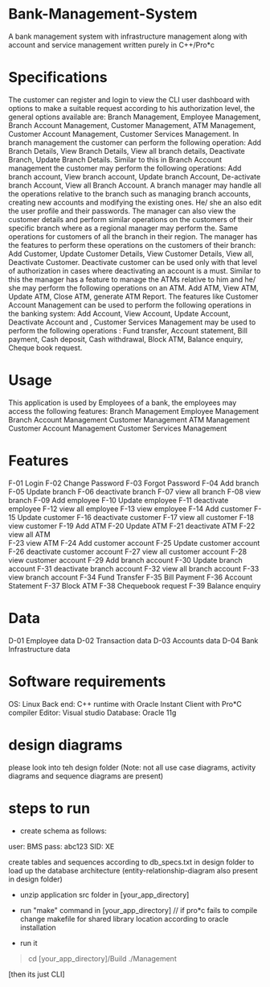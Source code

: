 # Bank-Management-System
A bank management system with infrastructure management along with account and service management written purely in C++/Pro*c

# Specifications
The customer can register and login to view the CLI user dashboard with options to make a suitable request according to his authorization level, the general options available are: Branch Management, Employee Management, Branch Account Management, Customer Management, ATM Management, Customer Account Management, Customer Services Management. In branch management the customer can perform the following operation: Add Branch Details, View Branch Details, View all branch details, Deactivate Branch, Update Branch Details.
Similar to this in Branch Account management the customer may perform the following operations: Add branch account, View branch account, Update branch Account, De-activate branch Account, View all Branch Account.
A branch manager may handle all the operations relative to the branch such as managing branch accounts, creating new accounts and modifying the existing ones. He/ she an also edit the user profile and their passwords. The manager can also view the customer details and perform similar operations on the customers of their specific branch where as a regional manager may perform the. Same operations for customers of all the branch in their region. The manager has the features to perform these operations on the customers of their branch: Add Customer, Update Customer Details, View Customer Details, View all, Deactivate Customer. Deactivate customer can be used only with that level of authorization in cases where deactivating an account is a must. 
Similar to this the manager has a feature to manage the ATMs relative to him and he/ she may perform the following operations on an ATM. Add ATM, View ATM, Update ATM, Close ATM, generate ATM Report.
The features like Customer Account Management can be used to perform the following operations in the banking system: 
Add Account, View Account, Update Account, Deactivate Account and , Customer Services Management may be used to perform the following operations : Fund transfer, Account statement, Bill payment, Cash deposit, Cash withdrawal, Block ATM, Balance enquiry, Cheque book request. 

# Usage
This application is used by Employees of a bank, the employees may access the following features:
Branch Management
Employee Management
Branch Account Management
Customer Management
ATM Management
Customer Account Management
Customer Services Management

# Features
F-01	Login
F-02	Change Password
F-03	Forgot Password
F-04	Add branch
F-05	Update branch
F-06	deactivate branch
F-07	view all branch
F-08	view branch
F-09	Add employee
F-10 	Update employee
F-11 	deactivate employee
F-12 	view all employee
F-13 	view employee
F-14 	Add customer
F-15 	Update customer
F-16 	deactivate customer
F-17 	view all customer
F-18 	view customer
F-19 	Add ATM
F-20 	Update ATM
F-21 	deactivate ATM
F-22 	view all ATM	
F-23 	view ATM
F-24 	Add customer account
F-25 	Update customer account
F-26 	deactivate customer account
F-27 	view all customer account
F-28 	view customer account
F-29 	Add branch account
F-30 	Update branch account
F-31 	deactivate branch account
F-32 	view all branch account
F-33 	view branch account
F-34 	Fund Transfer
F-35 	Bill Payment
F-36 	Account Statement
F-37 	Block ATM
F-38 	Chequebook request
F-39 	Balance enquiry 

# Data	
D-01	Employee data
D-02	Transaction data
D-03	Accounts data
D-04    Bank Infrastructure data


# Software requirements
OS: Linux 
Back end: C++ runtime with Oracle Instant Client with Pro*C compiler
Editor: Visual studio
Database: Oracle 11g

# design diagrams

please look into teh design folder
(Note: not all use case diagrams, activity diagrams and sequence diagrams are present)

# steps to run

- create schema as follows:

user: BMS
pass: abc123
SID: XE
 
create tables and sequences according to db_specs.txt in design folder to load up the database architecture (entity-relationship-diagram also present in design folder)


- unzip application src folder in [your_app_directory]

- run "make" command in [your_app_directory]     // if pro*c fails to compile change makefile for shared library location according to oracle installation

- run it

> cd [your_app_directory]/Build
> ./Management

[then its just CLI]
